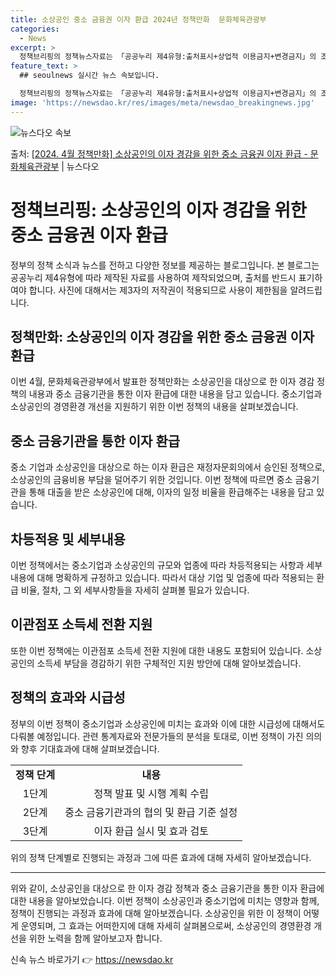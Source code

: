 ```yaml
---
title: 소상공인 중소 금융권 이자 환급 2024년 정책만화  문화체육관광부
categories:
  - News
excerpt: >
  정책브리핑의 정책뉴스자료는 「공공누리 제4유형:출처표시+상업적 이용금지+변경금지」의 조건에 따라 자유롭게 이…
feature_text: >
  ## seoulnews 실시간 뉴스 속보입니다.

  정책브리핑의 정책뉴스자료는 「공공누리 제4유형:출처표시+상업적 이용금지+변경금지」의 조건에 따라 자유롭게 이…
image: 'https://newsdao.kr/res/images/meta/newsdao_breakingnews.jpg'
---
```


![뉴스다오 속보](https://newsdao.kr/res/images/meta/newsdao_breakingnews.jpg)

<p>출처: <a href="https://newsdao.kr/3482" rel="dofollow">[2024. 4월 정책만화] 소상공인의 이자 경감을 위한 중소 금융권 이자 환급 - 문화체육관광부</a> | 뉴스다오</p>

<h1>정책브리핑: 소상공인의 이자 경감을 위한 중소 금융권 이자 환급</h1>

<p data-ke-size="size16">정부의 정책 소식과 뉴스를 전하고 다양한 정보를 제공하는 블로그입니다. 본 블로그는 공공누리 제4유형에 따라 제작된 자료를 사용하여 제작되었으며, 출처를 반드시 표기하여야 합니다. 사진에 대해서는 제3자의 저작권이 적용되므로 사용이 제한됨을 알려드립니다.</p>

<h2 data-ke-size="size26">정책만화: 소상공인의 이자 경감을 위한 중소 금융권 이자 환급</h2>

<p data-ke-size="size16">이번 4월, 문화체육관광부에서 발표한 정책만화는 소상공인을 대상으로 한 이자 경감 정책의 내용과 중소 금융기관을 통한 이자 환급에 대한 내용을 담고 있습니다. 중소기업과 소상공인의 경영환경 개선을 지원하기 위한 이번 정책의 내용을 살펴보겠습니다.</p>

<h2 data-ke-size="size26">중소 금융기관을 통한 이자 환급</h2>

<p data-ke-size="size16">중소 기업과 소상공인을 대상으로 하는 이자 환급은 재정자문회의에서 승인된 정책으로, 소상공인의 금융비용 부담을 덜어주기 위한 것입니다. 이번 정책에 따르면 중소 금융기관을 통해 대출을 받은 소상공인에 대해, 이자의 일정 비율을 환급해주는 내용을 담고 있습니다.</p>

<h2 data-ke-size="size26">차등적용 및 세부내용</h2>

<p data-ke-size="size16">이번 정책에서는 중소기업과 소상공인의 규모와 업종에 따라 차등적용되는 사항과 세부내용에 대해 명확하게 규정하고 있습니다. 따라서 대상 기업 및 업종에 따라 적용되는 환급 비율, 절차, 그 외 세부사항들을 자세히 살펴볼 필요가 있습니다.</p>

<h2 data-ke-size="size26">이관점포 소득세 전환 지원</h2>

<p data-ke-size="size16">또한 이번 정책에는 이관점포 소득세 전환 지원에 대한 내용도 포함되어 있습니다. 소상공인의 소득세 부담을 경감하기 위한 구체적인 지원 방안에 대해 알아보겠습니다.</p>

<h2 data-ke-size="size26">정책의 효과와 시급성</h2>

<p data-ke-size="size16">정부의 이번 정책이 중소기업과 소상공인에 미치는 효과와 이에 대한 시급성에 대해서도 다뤄볼 예정입니다. 관련 통계자료와 전문가들의 분석을 토대로, 이번 정책이 가진 의의와 향후 기대효과에 대해 살펴보겠습니다.</p>

<table>
  <tbody>
    <tr>
      <td style="text-align: center; height: 17px;"><b>정책 단계</b></td>
      <td style="text-align: center; height: 17px;"><b>내용</b></td>
    </tr>
    <tr>
      <td style="text-align: center; height: 17px;">1단계</td>
      <td style="text-align: center; height: 17px;">정책 발표 및 시행 계획 수립</td>
    </tr>
    <tr>
      <td style="text-align: center; height: 17px;">2단계</td>
      <td style="text-align: center; height: 17px;">중소 금융기관과의 협의 및 환급 기준 설정</td>
    </tr>
    <tr>
      <td style="text-align: center; height: 17px;">3단계</td>
      <td style="text-align: center; height: 17px;">이자 환급 실시 및 효과 검토</td>
    </tr>
  </tbody>
</table>

<p data-ke-size="size16">위의 정책 단계별로 진행되는 과정과 그에 따른 효과에 대해 자세히 알아보겠습니다.</p>

<hr>

<p data-ke-size="size16">위와 같이, 소상공인을 대상으로 한 이자 경감 정책과 중소 금융기관을 통한 이자 환급에 대한 내용을 알아보았습니다. 이번 정책이 소상공인과 중소기업에 미치는 영향과 함께, 정책이 진행되는 과정과 효과에 대해 알아보겠습니다. 소상공인을 위한 이 정책이 어떻게 운영되며, 그 효과는 어떠한지에 대해 자세히 살펴봄으로써, 소상공인의 경영환경 개선을 위한 노력을 함께 알아보고자 합니다.</p> 

신속 뉴스 바로가기 👉 <a href="https://newsdao.kr" rel="dofollow">https://newsdao.kr</a>


